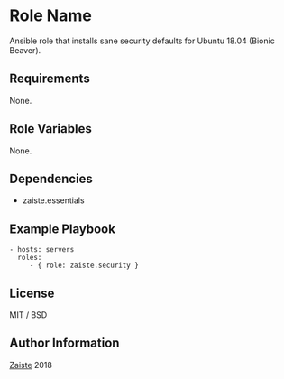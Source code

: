 # Role Name

Ansible role that installs sane security defaults for Ubuntu 18.04 (Bionic Beaver). 

## Requirements

None.

## Role Variables

None.

## Dependencies

- zaiste.essentials

## Example Playbook

    - hosts: servers
      roles:
         - { role: zaiste.security }

## License

MIT / BSD

## Author Information

[Zaiste](http://zaiste.net) 2018
